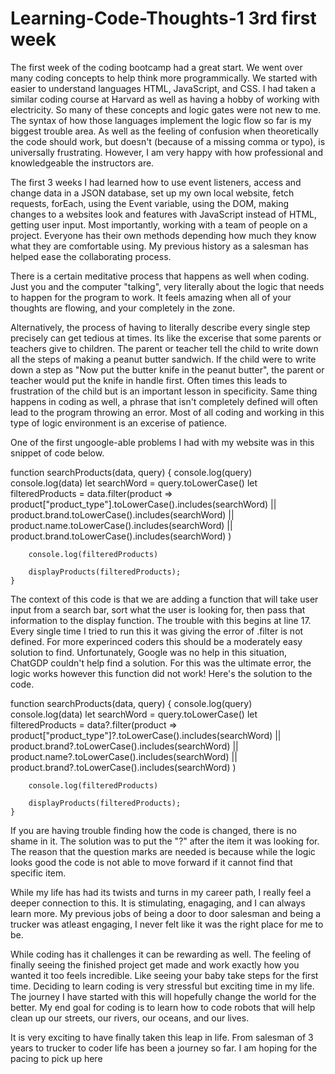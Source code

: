 # Learning-Code-Thoughts-1 3rd first week

The first week of the coding bootcamp had a great start. We went over many coding concepts to help think more programmically. We started with easier to understand languages HTML, JavaScript, and CSS. I had taken a similar coding course at Harvard as well as having a hobby of working with electricity. So many of these concepts and logic gates were not new to me. The syntax of how those languages implement the logic flow so far is my biggest trouble area. As well as the feeling of confusion when theoretically the code should work, but doesn't (because of a missing comma or typo), is universally frustrating. However, I am very happy with how professional and knowledgeable the instructors are. 

The first 3 weeks I had learned how to use event listeners, access and change data in a JSON database, set up my own local website, fetch requests, forEach, using the Event variable, using the DOM, making changes to a websites look and features with JavaScript instead of HTML, getting user input. Most importantly, working with a team of people on a project. Everyone has their own methods depending how much they know what they are comfortable using. My previous history as a salesman has helped ease the collaborating process. 

There is a certain meditative process that happens as well when coding. Just you and the computer "talking", very literally about the logic that needs to happen for the program to work. It feels amazing when all of your thoughts are flowing, and your completely in the zone. 

Alternatively, the process of having to literally describe every single step precisely can get tedious at times. Its like the excerise that some parents or teachers give to children. The parent or teacher tell the child to write down all the steps of making a peanut butter sandwich. If the child were to write down a step as "Now put the butter knife in the peanut butter", the parent or teacher would put the knife in handle first. Often times this leads to frustration of the child but is an important lesson in specificity. Same thing happens in coding as well, a phrase that isn't completely defined will often lead to the program throwing an error. Most of all coding and working in this type of logic environment is an excerise of patience.

One of the first ungoogle-able problems I had with my website was in this snippet of code below.

function searchProducts(data, query) {
        console.log(query)
        console.log(data)
        let searchWord = query.toLowerCase()
        let filteredProducts = data.filter(product =>
            product["product_type"].toLowerCase().includes(searchWord) ||   
            product.brand.toLowerCase().includes(searchWord) || 
            product.name.toLowerCase().includes(searchWord) ||
            product.brand.toLowerCase().includes(searchWord)
        )

        console.log(filteredProducts)

        displayProducts(filteredProducts);
    }

The context of this code is that we are adding a function that will take user input from a search bar, sort what the user is looking for, then pass that information to the display function. The trouble with this begins at line 17. Every single time I tried to run this it was giving the error of .filter is not defined. For more experinced coders this should be a moderately easy solution to find. Unfortunately, Google was no help in this situation, ChatGDP couldn't help find a solution. For this was the ultimate error, the logic works however this function did not work! Here's the solution to the code. 

function searchProducts(data, query) {
        console.log(query)
        console.log(data)
        let searchWord = query.toLowerCase()
        let filteredProducts = data?.filter(product =>
            product["product_type"]?.toLowerCase().includes(searchWord) ||   
            product.brand?.toLowerCase().includes(searchWord) || 
            product.name?.toLowerCase().includes(searchWord) ||
            product.brand?.toLowerCase().includes(searchWord)
        )

        console.log(filteredProducts)

        displayProducts(filteredProducts);
    }

If you are having trouble finding how the code is changed, there is no shame in it. The solution was to put the "?" after the item it was looking for. The reason that the question marks are needed is because while the logic looks good the code is not able to move forward if it cannot find that specific item. 

While my life has had its twists and turns in my career path, I really feel a deeper connection to this. It is stimulating, enagaging, and I can always learn more. My previous jobs of being a door to door salesman and being a trucker was atleast engaging, I never felt like it was the right place for me to be. 

While coding has it challenges it can be rewarding as well. The feeling of finally seeing the finished project get made and work exactly how you wanted it too feels incredible. Like seeing your baby take steps for the first time. Deciding to learn coding is very stressful but exciting time in my life. The journey I have started with this will hopefully change the world for the better. My end goal for coding is to learn how to code robots that will help clean up our streets, our rivers, our oceans, and our lives. 









It is very exciting to have finally taken this leap in life. From salesman of 3 years to trucker to coder life has been a journey so far. I am hoping for the pacing to pick up here
